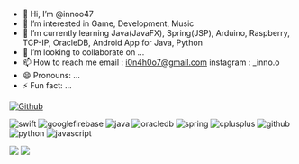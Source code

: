 - 👋 Hi, I’m @innoo47
- 👀 I’m interested in Game, Development, Music
- 🌱 I’m currently learning Java(JavaFX), Spring(JSP), Arduino, Raspberry, TCP-IP, OracleDB, Android App for Java, Python  
- 💞️ I’m looking to collaborate on ...
- 📫 How to reach me
    email : i0n4h0o7@gmail.com
    instagram : _inno.o 
- 😄 Pronouns: ...
- ⚡ Fun fact: ...

[![Github](https://www.codenary.co.kr/widget/github/api?username=박인호)](https://www.codenary.co.kr/user-profile/detail/박인호?github_ride=true&utm_source=github)

![swift](https://www.codenary.co.kr/widget/github-techstack/api?name=swift) ![googlefirebase](https://www.codenary.co.kr/widget/github-techstack/api?name=googlefirebase) ![java](https://www.codenary.co.kr/widget/github-techstack/api?name=java) ![oracledb](https://www.codenary.co.kr/widget/github-techstack/api?name=oracledb) ![spring](https://www.codenary.co.kr/widget/github-techstack/api?name=spring) ![cplusplus](https://www.codenary.co.kr/widget/github-techstack/api?name=cplusplus) ![github](https://www.codenary.co.kr/widget/github-techstack/api?name=github) ![python](https://www.codenary.co.kr/widget/github-techstack/api?name=python) ![javascript](https://www.codenary.co.kr/widget/github-techstack/api?name=javascript) 

<img src="https://img.shields.io/badge/Typescript-3178C6?style=flat&logo=typescript&logoColor=white"/>
<img src="https://img.shields.io/badge/AndroidStudio-3DDC84?style=flat&logo=androidstudio&logoColor=white"/>

